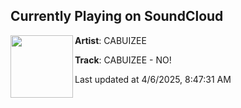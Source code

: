 ## Currently Playing on SoundCloud

[<img align="left" width="100" src="https://i1.sndcdn.com/artworks-yH7XgF4D55HVMEzh-AdB2AA-t500x500.png">](https://soundcloud.com/dancingdeadrecords/no)

**Artist**: CABUIZEE 

**Track**: CABUIZEE - NO!

Last updated at 4/6/2025, 8:47:31 AM
